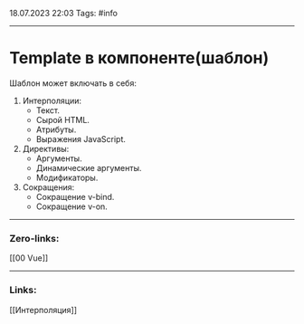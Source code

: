18.07.2023 22:03
Tags: #info 

---
# Template в компоненте(шаблон)

Шаблон может включать в себя:

1. Интерполяции:
    - Текст.
    - Сырой HTML.
    - Атрибуты.
    - Выражения JavaScript.
2. Директивы:
    - Аргументы.
    - Динамические аргументы.
    - Модификаторы.
3. Сокращения:
    - Сокращение v-bind.
    - Сокращение v-on.
---
### Zero-links:
[[00 Vue]]

---
### Links:
[[Интерполяция]]
